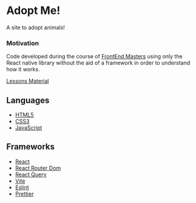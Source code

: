 # Adopt Me! 

A site to adopt animals!

<h3>Motivation</h3>

Code developed during the course of <a href="https://frontendmasters.com/courses/complete-react-v8/">FrontEnd Masters</a> using only the React native library without the aid of a framework in order to understand how it works.

<a href="https://react-v8.holt.courses/">Lessons Material </a>

## Languages

<ul>
<li><a href="https://developer.mozilla.org/pt-BR/docs/Glossary/W3C">HTML5</a></li>
<li><a href="https://developer.mozilla.org/pt-BR/docs/Web/CSS">CSS3</a></li>
<li><a href="https://developer.mozilla.org/pt-BR/docs/Web/JavaScript">JavaScript</a></li>
</ul>

## Frameworks 

<ul>
<li><a href="https://react.dev/">React</a></li>
<li><a href="https://reactrouter.com/en/main">React Router Dom</a></li>
<li><a href="https://tanstack.com/query/v3/">React Query</a></li>
<li><a href="https://vitejs.dev/">Vite</a></li>
<li><a href="https://eslint.org/">Eslint</a></li>
<li><a href="https://prettier.io/">Prettier</a></li>
</ul>

